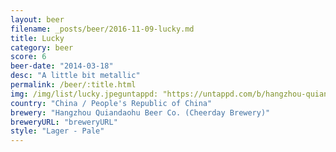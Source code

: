 ```yaml
---
layout: beer
filename: _posts/beer/2016-11-09-lucky.md
title: Lucky
category: beer
score: 6
beer-date: "2014-03-18"
desc: "A little bit metallic"
permalink: /beer/:title.html
img: /img/list/lucky.jpeguntappd: "https://untappd.com/b/hangzhou-quiandaohu-beer-co---cheerday-brewery--lucky-beer--lucky-buddha-/50983"
country: "China / People's Republic of China"
brewery: "Hangzhou Quiandaohu Beer Co. (Cheerday Brewery)"
breweryURL: "breweryURL"
style: "Lager - Pale"
---
```

